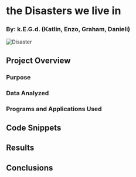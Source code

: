 # the Disasters we live in
### By: k.E.G.d. (Katlin, Enzo, Graham, Danieli)

![Disaster](https://user-images.githubusercontent.com/92705556/163100030-fd8deb6f-4a3e-402d-a033-390600fa177e.jpg)

## Project Overview
### Purpose
### Data Analyzed
### Programs and Applications Used
## Code Snippets
## Results
## Conclusions
